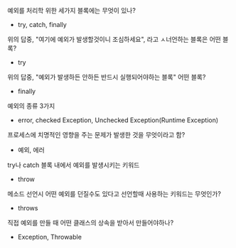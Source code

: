 예외를 처리학 위한 세가지 블록에는 무엇이 있나?

- try, catch, finally

위의 답중, "여기에 예외가 발생할것이니 조심하세요", 라고 ㅅ너언하는 블록은 어떤 블록?

- try

위의 답중, "예외가 발생하든 안하든 반드시 실행되어야하는 블록" 어떤 블록?

- finally

예외의 종류 3가지

- error, checked Exception, Unchecked Exception(Runtime Exception)


프로세스에 치명적인 영향을 주는 문제가 발생한 것을 무엇이라고 함?

- 예외, 에러

try나 catch 블록 내에서 예외를 발생시키는 키워드

- throw

메소드 선언시 어떤 예외를 던질수도 있다고 선언할때 사용하는 키워드는 무엇인가?

- throws

직접 예외를 만들 때 어떤 클래스의 상속을 받아서 만들어야하나?

- Exception, Throwable
